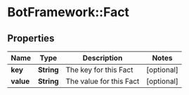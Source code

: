 # BotFramework::Fact

## Properties
Name | Type | Description | Notes
------------ | ------------- | ------------- | -------------
**key** | **String** | The key for this Fact | [optional] 
**value** | **String** | The value for this Fact | [optional] 

